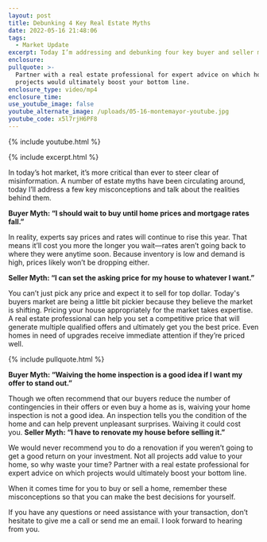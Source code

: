 ```yaml
---
layout: post
title: Debunking 4 Key Real Estate Myths
date: 2022-05-16 21:48:06
tags:
  - Market Update
excerpt: Today I’m addressing and debunking four key buyer and seller myths.
enclosure:
pullquote: >-
  Partner with a real estate professional for expert advice on which home
  projects would ultimately boost your bottom line. 
enclosure_type: video/mp4
enclosure_time:
use_youtube_image: false
youtube_alternate_image: /uploads/05-16-montemayor-youtube.jpg
youtube_code: x5l7rjH6PF8
---
```

{% include youtube.html %}

{% include excerpt.html %}

In today’s hot market, it’s more critical than ever to steer clear of misinformation. A number of estate myths have been circulating around, today I’ll address a few key misconceptions and talk about the realities behind them.

**Buyer Myth: “I should wait to buy until home prices and mortgage rates fall.”&nbsp;**

In reality, experts say prices and rates will continue to rise this year. That means it’ll cost you more the longer you wait—rates aren’t going back to where they were anytime soon. Because inventory is low and demand is high, prices likely won’t be dropping either.

**Seller Myth: “I can set the asking price for my house to whatever I want.”**

You can’t just pick any price and expect it to sell for top dollar. Today's buyers market are being a little bit pickier because they believe the market is shifting. Pricing your house appropriately for the market takes expertise. A real estate professional can help you set a competitive price that will generate multiple qualified offers and ultimately get you the best price. Even homes in need of upgrades receive immediate attention if they’re priced well.

{% include pullquote.html %}

**Buyer Myth: “Waiving the home inspection is a good idea if I want my offer to stand out.”**

Though we often recommend that our buyers reduce the number of contingencies in their offers or even buy a home as is, waiving your home inspection is not a good idea. An inspection tells you the condition of the home and can help prevent unpleasant surprises. Waiving it could cost you.&nbsp;**Seller Myth: “I have to renovate my house before selling it.”**

We would never recommend you to do a renovation if you weren’t going to get a good return on your investment. Not all projects add value to your home, so why waste your time? Partner with a real estate professional for expert advice on which projects would ultimately boost your bottom line.&nbsp;

When it comes time for you to buy or sell a home, remember these misconceptions so that you can make the best decisions for yourself.

If you have any questions or need assistance with your transaction, don’t hesitate to give me a call or send me an email. I look forward to hearing from you.
